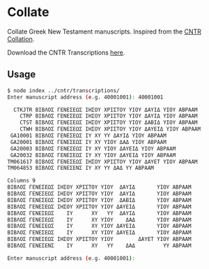 # Collate

Collate Greek New Testament manuscripts.
Inspired from the [CNTR Collation](https://greekcntr.org/collation/index.htm).

Download the CNTR Transcriptions [here](https://greekcntr.org/downloads/index.htm).

## Usage

```sh
$ node index ../cntr/transcriptions/
Enter manuscript address (e.g. 40001001): 40001001

  CTKJTR ΒΙΒΛΟΣ ΓΕΝΕΣΕΩΣ ΙΗΣΟΥ ΧΡΙΣΤΟΥ ΥΙΟΥ ΔΑΥΙΔ ΥΙΟΥ ΑΒΡΑΑΜ
    CTRP ΒΙΒΛΟΣ ΓΕΝΕΣΕΩΣ ΙΗΣΟΥ ΧΡΙΣΤΟΥ ΥΙΟΥ ΔΑΥΙΔ ΥΙΟΥ ΑΒΡΑΑΜ
    CTST ΒΙΒΛΟΣ ΓΕΝΕΣΕΩΣ ΙΗΣΟΥ ΧΡΙΣΤΟΥ ΥΙΟΥ ΔΑΒΙΔ ΥΙΟΥ ΑΒΡΑΑΜ
    CTWH ΒΙΒΛΟΣ ΓΕΝΕΣΕΩΣ ΙΗΣΟΥ ΧΡΙΣΤΟΥ ΥΙΟΥ ΔΑΥΕΙΔ ΥΙΟΥ ΑΒΡΑΑΜ
 GA10001 ΒΙΒΛΟΣ ΓΕΝΕΣΕΩΣ ΙΥ ΧΥ ΥΥ ΔΑΥΙΔ ΥΙΟΥ ΑΒΡΑΑΜ
 GA20001 ΒΙΒΛΟΣ ΓΕΝΕΣΕΩΣ ΙΥ ΧΥ ΥΙΟΥ ΔΑΔ ΥΙΟΥ ΑΒΡΑΑΜ
 GA20003 ΒΙΒΛΟΣ ΓΕΝΕΣΕΩΣ ΙΥ ΧΥ ΥΙΟΥ ΔΑΥΕΙΔ ΥΙΟΥ ΑΒΡΑΑΜ
 GA20032 ΒΙΒΛΟΣ ΓΕΝΕΣΕΩΣ ΙΥ ΧΥ ΥΙΟΥ ΔΑΥΕΙΔ ΥΙΟΥ ΑΒΡΑΑΜ
TM061617 ΒΙΒΛΟΣ ΓΕΝΕΣΕΩΣ ΙΗΣΟΥ ΧΡΙΣΤΟΥ ΥΙΟΥ ΔΑΥΕΤ ΥΙΟΥ ΑΒΡΑΑΜ
TM064853 ΒΙΒΛΟΣ ΓΕΝΕΣΕΝΣ ΙΥ ΧΥ ΥΥ ΔΑΔ ΥΥ ΑΒΡΑΑΜ

Columns 9
ΒΙΒΛΟΣ ΓΕΝΕΣΕΩΣ ΙΗΣΟΥ ΧΡΙΣΤΟΥ ΥΙΟΥ  ΔΑΥΙΔ       ΥΙΟΥ ΑΒΡΑΑΜ
ΒΙΒΛΟΣ ΓΕΝΕΣΕΩΣ ΙΗΣΟΥ ΧΡΙΣΤΟΥ ΥΙΟΥ  ΔΑΥΙΔ       ΥΙΟΥ ΑΒΡΑΑΜ
ΒΙΒΛΟΣ ΓΕΝΕΣΕΩΣ ΙΗΣΟΥ ΧΡΙΣΤΟΥ ΥΙΟΥ  ΔΑΒΙΔ       ΥΙΟΥ ΑΒΡΑΑΜ
ΒΙΒΛΟΣ ΓΕΝΕΣΕΩΣ ΙΗΣΟΥ ΧΡΙΣΤΟΥ ΥΙΟΥ ΔΑΥΕΙΔ       ΥΙΟΥ ΑΒΡΑΑΜ
ΒΙΒΛΟΣ ΓΕΝΕΣΕΩΣ    ΙΥ      ΧΥ   ΥΥ  ΔΑΥΙΔ       ΥΙΟΥ ΑΒΡΑΑΜ
ΒΙΒΛΟΣ ΓΕΝΕΣΕΩΣ    ΙΥ      ΧΥ ΥΙΟΥ    ΔΑΔ       ΥΙΟΥ ΑΒΡΑΑΜ
ΒΙΒΛΟΣ ΓΕΝΕΣΕΩΣ    ΙΥ      ΧΥ ΥΙΟΥ ΔΑΥΕΙΔ       ΥΙΟΥ ΑΒΡΑΑΜ
ΒΙΒΛΟΣ ΓΕΝΕΣΕΩΣ    ΙΥ      ΧΥ ΥΙΟΥ ΔΑΥΕΙΔ       ΥΙΟΥ ΑΒΡΑΑΜ
ΒΙΒΛΟΣ ΓΕΝΕΣΕΩΣ ΙΗΣΟΥ ΧΡΙΣΤΟΥ ΥΙΟΥ        ΔΑΥΕΤ ΥΙΟΥ ΑΒΡΑΑΜ
ΒΙΒΛΟΣ ΓΕΝΕΣΕΝΣ    ΙΥ      ΧΥ   ΥΥ    ΔΑΔ         ΥΥ ΑΒΡΑΑΜ

Enter manuscript address (e.g. 40001001):
```
